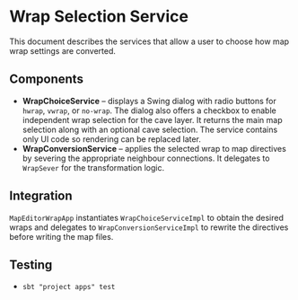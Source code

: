 # Wrap Selection Service

This document describes the services that allow a user to choose how map wrap
settings are converted.

## Components
- **WrapChoiceService** – displays a Swing dialog with radio buttons for
  `hwrap`, `vwrap`, or `no-wrap`. The dialog also offers a checkbox to enable
  independent wrap selection for the cave layer. It returns the main map
  selection along with an optional cave selection. The service contains only UI
  code so rendering can be replaced later.
- **WrapConversionService** – applies the selected wrap to map directives by
  severing the appropriate neighbour connections. It delegates to
  `WrapSever` for the transformation logic.

## Integration
`MapEditorWrapApp` instantiates `WrapChoiceServiceImpl` to obtain the desired
wraps and delegates to `WrapConversionServiceImpl` to rewrite the directives
before writing the map files.

## Testing
- `sbt "project apps" test`
